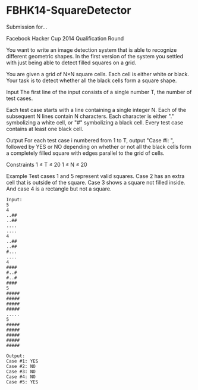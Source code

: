 FBHK14-SquareDetector
=====================

Submission for...

Facebook Hacker Cup 2014 Qualification Round

You want to write an image detection system that is able to recognize different geometric shapes. In the first version of the system you settled with just being able to detect filled squares on a grid.

You are given a grid of N×N square cells. Each cell is either white or black. Your task is to detect whether all the black cells form a square shape.

Input
The first line of the input consists of a single number T, the number of test cases.

Each test case starts with a line containing a single integer N. Each of the subsequent N lines contain N characters. Each character is either "." symbolizing a white cell, or "#" symbolizing a black cell. Every test case contains at least one black cell.

Output
For each test case i numbered from 1 to T, output "Case #i: ", followed by YES or NO depending on whether or not all the black cells form a completely filled square with edges parallel to the grid of cells.

Constraints
1 ≤ T ≤ 20
1 ≤ N ≤ 20

Example
Test cases 1 and 5 represent valid squares. Case 2 has an extra cell that is outside of the square. Case 3 shows a square not filled inside. And case 4 is a rectangle but not a square.

```
Input:
5
4
..##
..##
....
....
4
..##
..##
#...
....
4
####
#..#
#..#
####
5
#####
#####
#####
#####
.....
5
#####
#####
#####
#####
#####
```

```
Output:
Case #1: YES
Case #2: NO
Case #3: NO
Case #4: NO
Case #5: YES
```
